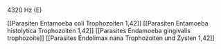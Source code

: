 4320 Hz (E)

[[Parasiten Entamoeba coli Trophozoiten 1,42]]
[[Parasiten Entamoeba histolytica Trophozoiten 1,42]]
[[Parasites Endamoeba gingivalis trophozoite]]
[[Parasites Endolimax nana Trophozoiten und Zysten 1,42]]